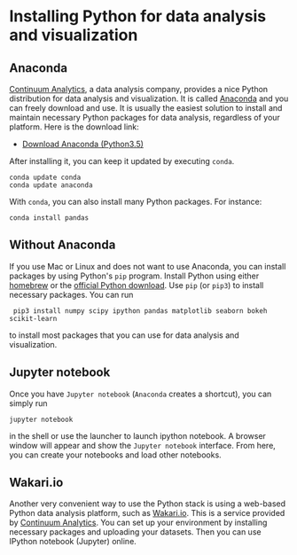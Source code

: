 # Installing Python for data analysis and visualization

## Anaconda

[Continuum Analytics][continuum], a data analysis company, provides a nice Python distribution for data analysis and visualization. It is called [Anaconda][conda] and you can freely download and use. It is usually the easiest solution to install and maintain necessary Python packages for data analysis, regardless of your platform. Here is the download link:

- [Download Anaconda (Python3.5)](http://continuum.io/downloads)

After installing it, you can keep it updated by executing `conda`. 

    conda update conda
    conda update anaconda

With `conda`, you can also install many Python packages. For instance:

    conda install pandas

## Without Anaconda

If you use Mac or Linux and does not want to use Anaconda, you can install packages by using Python's `pip` program.  Install Python using either [homebrew][brew] or the [official Python download][python-download]. Use `pip` (or `pip3`) to install necessary packages. You can run

     pip3 install numpy scipy ipython pandas matplotlib seaborn bokeh scikit-learn

to install most packages that you can use for data analysis and visualization.

## Jupyter notebook

Once you have `Jupyter notebook` (`Anaconda` creates a shortcut), you can simply run 

    jupyter notebook 

in the shell or use the launcher to launch ipython notebook. A browser window will appear and show the `Jupyter notebook` interface. From here, you can create your notebooks and load other notebooks.  

## Wakari.io

Another very convenient way to use the Python stack is using a web-based Python data analysis platform, such as [Wakari.io][wakari]. This is a service provided by [Continuum Analytics][continuum]. You can set up your environment by installing necessary packages and uploading your datasets. Then you can use IPython notebook (Jupyter) online. 


[conda]: http://continuum.io/downloads
[python-download]: https://www.python.org/downloads/
[brew]: http://brew.sh/
[continuum]: http://continuum.io/about-continuum
[wakari]: https://wakari.io
